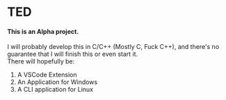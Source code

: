 # TED
#### This is an Alpha project.
I will probably develop this in C/C++ (Mostly C, Fuck C++), and there's no guarantee that I will finish this or even start it.  
There will hopefully be: 
1. A VSCode Extension
2. An Application for Windows
3. A CLI application for Linux
